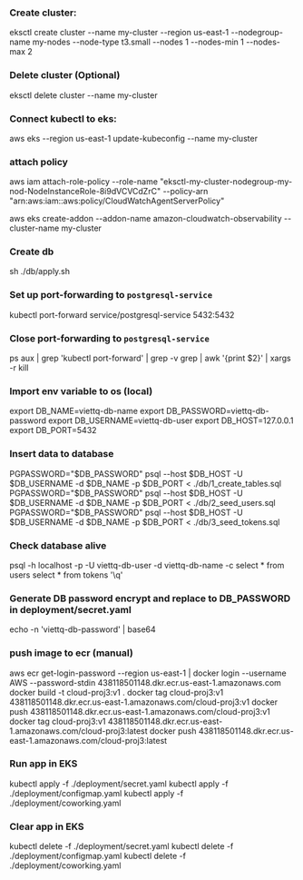 ### Create cluster:

eksctl create cluster --name my-cluster --region us-east-1 --nodegroup-name my-nodes --node-type t3.small --nodes 1 --nodes-min 1 --nodes-max 2

###  Delete cluster (Optional)
eksctl delete cluster --name my-cluster

### Connect kubectl to eks:

aws eks --region us-east-1 update-kubeconfig --name my-cluster

### attach policy 
aws iam attach-role-policy --role-name "eksctl-my-cluster-nodegroup-my-nod-NodeInstanceRole-8i9dVCVCdZrC" --policy-arn "arn:aws:iam::aws:policy/CloudWatchAgentServerPolicy"

aws eks create-addon --addon-name amazon-cloudwatch-observability --cluster-name my-cluster


### Create db

sh ./db/apply.sh

### Set up port-forwarding to `postgresql-service`

kubectl port-forward service/postgresql-service 5432:5432 

### Close port-forwarding to `postgresql-service`
ps aux | grep 'kubectl port-forward' | grep -v grep | awk '{print $2}' | xargs -r kill

### Import env variable to os (local)
export DB_NAME=viettq-db-name
export DB_PASSWORD=viettq-db-password
export DB_USERNAME=viettq-db-user
export DB_HOST=127.0.0.1
export DB_PORT=5432

### Insert data to database

PGPASSWORD="$DB_PASSWORD" psql --host $DB_HOST -U $DB_USERNAME -d $DB_NAME -p $DB_PORT < ./db/1_create_tables.sql
PGPASSWORD="$DB_PASSWORD" psql --host $DB_HOST -U $DB_USERNAME -d $DB_NAME -p $DB_PORT < ./db/2_seed_users.sql
PGPASSWORD="$DB_PASSWORD" psql --host $DB_HOST -U $DB_USERNAME -d $DB_NAME -p $DB_PORT < ./db/3_seed_tokens.sql


### Check database alive
psql -h localhost -p -U viettq-db-user -d viettq-db-name -c 
select * from users
select * from tokens
'\q'

### Generate DB password encrypt and replace to DB_PASSWORD in deployment/secret.yaml
echo -n 'viettq-db-password' | base64

### push image to ecr (manual)
aws ecr get-login-password --region us-east-1 | docker login --username AWS --password-stdin 438118501148.dkr.ecr.us-east-1.amazonaws.com
docker build -t cloud-proj3:v1 .
docker tag cloud-proj3:v1 438118501148.dkr.ecr.us-east-1.amazonaws.com/cloud-proj3:v1
docker push 438118501148.dkr.ecr.us-east-1.amazonaws.com/cloud-proj3:v1
docker tag cloud-proj3:v1 438118501148.dkr.ecr.us-east-1.amazonaws.com/cloud-proj3:latest
docker push 438118501148.dkr.ecr.us-east-1.amazonaws.com/cloud-proj3:latest

### Run app in EKS
kubectl apply -f ./deployment/secret.yaml
kubectl apply -f ./deployment/configmap.yaml
kubectl apply -f ./deployment/coworking.yaml

### Clear app in EKS
kubectl delete -f ./deployment/secret.yaml
kubectl delete -f ./deployment/configmap.yaml
kubectl delete -f ./deployment/coworking.yaml